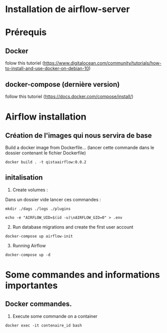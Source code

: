 # Installation de airflow-server

# Prérequis
## Docker

folow this tutoriel (https://www.digitalocean.com/community/tutorials/how-to-install-and-use-docker-on-debian-10)
## docker-compose (dernière version)
follow this tutoriel (https://docs.docker.com/compose/install/)

# Airflow installation

## Création de l'images qui nous servira de base

Build a docker image from Dockerfile... (lancer cette commande dans le dossier contenant le fichier Dockerfile)

`docker build . -t qistaairflow:0.0.2`

## initalisation 

1) Create volumes : 

Dans un dossier vide lancer ces commandes : 

`mkdir ./dags ./logs ./plugins`

`echo -e "AIRFLOW_UID=$(id -u)\nAIRFLOW_GID=0" > .env`

2) Run database migrations and create the first user account

`docker-compose up airflow-init`

3) Running Airflow

`docker-compose up -d`

# Some commandes and informations importantes

## Docker commandes.

1) Execute some commande on a container

`docker exec -it contenaire_id bash`


